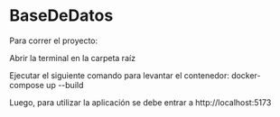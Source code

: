 # BaseDeDatos

Para correr el proyecto:

Abrir la terminal en la carpeta raíz

Ejecutar el siguiente comando para levantar el contenedor: docker-compose up --build

Luego, para utilizar la aplicación se debe entrar a http://localhost:5173